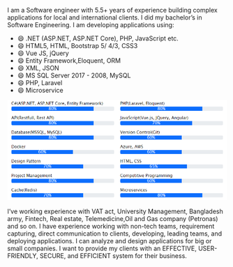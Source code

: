 I am a Software engineer with 5.5+ years of experience building complex applications for local and international clients. I did my bachelor’s in Software Engineering. I am developing applications using:

- 😄 .NET (ASP.NET, ASP.NET Core), PHP, JavaScript etc.
- 😄 HTML5, HTML, Bootstrap 5/ 4/3, CSS3
- 😄 Vue JS, jQuery
- 😄 Entity Framework,Eloquent, ORM
- 😄 XML, JSON
- 😄 MS SQL Server 2017 - 2008, MySQL
- 😄 PHP, Laravel
- 😄 Microservice

<img src="https://raw.githubusercontent.com/arifuzzaman-tanin/arifuzzaman-tanin/main/skill.PNG"/>

I’ve working experience with VAT act, University Management, Bangladesh army, Fintech, Real estate, Telemedicine,Oil and Gas company (Petronas) and so on.
I have experience working with non-tech teams, requirement capturing, direct communication to clients, developing, leading teams, and deploying applications. I can analyze and design applications for big or small companies. I want to provide my clients with an EFFECTIVE, USER-FRIENDLY, SECURE, and EFFICIENT system for their business.
